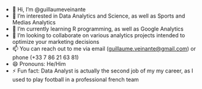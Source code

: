 - 👋 Hi, I’m @guillaumeveinante
- 👀 I’m interested in Data Analytics and Science, as well as Sports and Medias Analytics
- 🌱 I’m currently learning R programming, as well as Google Analytics
- 💞️ I’m looking to collaborate on various analytics projects intended to optimize your marketing decisions
- 📫 You can reach out to me via email (guillaume.veinante@gmail.com) or phone (+33 7 86 21 63 81)
- 😄 Pronouns: He/Him
- ⚡ Fun fact: Data Analyst is actually the second job of my my career, as I used to play football in a professional french team

<!---
guillaumeveinante/guillaumeveinante is a ✨ special ✨ repository because its `README.md` (this file) appears on your GitHub profile.
You can click the Preview link to take a look at your changes.
--->
